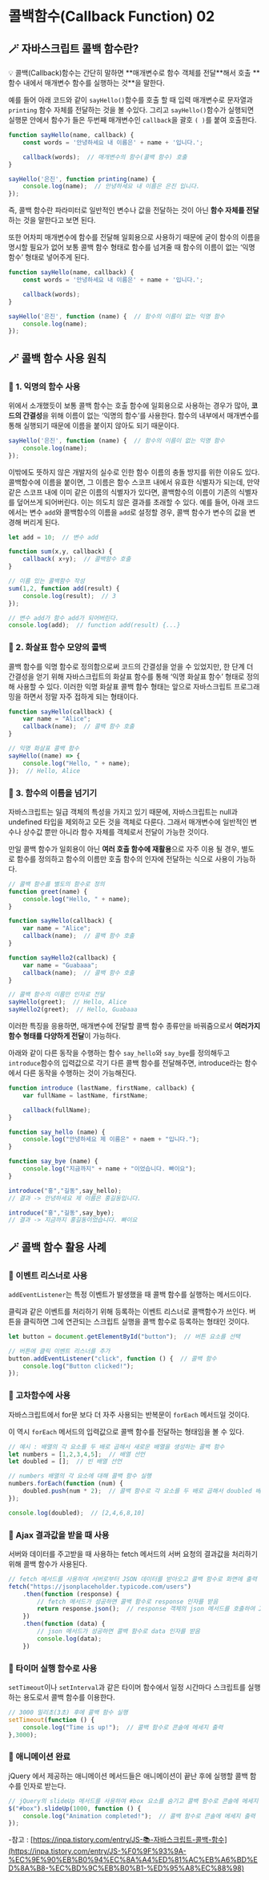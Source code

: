 # 콜백함수(Callback Function) 02

## 🪄 자바스크립트 콜백 함수란?

<aside>
💡 콜백(Callback)함수는 간단히 말하면 **매개변수로 함수 객체를 전달**해서 호출 **함수 내에서 매개변수 함수를 실행하는 것**을 말한다.

</aside>

예를 들어 아래 코드와 같이 `sayHello()`함수를 호출 할 때 입력 매개변수로 문자열과 `printing` 함수 자체를 전달하는 것을 볼 수있다. 그리고 `sayHello()`함수가 실행되면 실행문 안에서 함수가 들은 두번째 매개변수인 `callback`을 괄호 `( )`를 붙여 호출한다.

```jsx
function sayHello(name, callback) {
	const words = '안녕하세요 내 이름은' + name + '입니다.';

	callback(words);  // 매개변수의 함수(콜백 함수) 호출
}

sayHello('은진', function printing(name) {
	console.log(name);  // 안녕하세요 내 이름은 은진 입니다.
});
```

즉, 콜백 함수란 파라미터로 일반적인 변수나 값을 전달하는 것이 아닌 **함수 자체를 전달**하는 것을 말한다고 보면 된다.

또한 어차피 매개변수에 함수를 전달해 일회용으로 사용하기 때문에 굳이 함수의 이름을 명시할 필요가 없어 보통 콜백 함수 형태로 함수를 넘겨줄 때 함수의 이름이 없는 ‘익명 함수’ 형태로 넣어주게 된다.

```jsx
function sayHello(name, callback) {
	const words = '안녕하세요 내 이름은' + name + '입니다.';

	callback(words);
}

sayHello('은진', function (name) {  // 함수의 이름이 없는 익명 함수
	console.log(name);
});
```

## 🪄 콜백 함수 사용 원칙

### 🔎 1. 익명의 함수 사용

위에서 소개했듯이 보통 콜백 함수는 호출 함수에 일회용으로 사용하는 경우가 많아, **코드의 간결성**을 위해 이름이 없는 ‘익명의 함수’를 사용한다. 함수의 내부에서 매개변수를 통해 실행되기 때문에 이름을 붙이지 않아도 되기 때문이다.

```jsx
sayHello('은진', function (name) {  // 함수의 이름이 없는 익명 함수
	console.log(name);
});
```

이밖에도 뜻하지 않은 개발자의 실수로 인한 함수 이름의 충돌 방지를 위한 이유도 있다.
콜백함수에 이름을 붙이면, 그 이름은 함수 스코프 내에서 유효한 식별자가 되는데, 만약 같은 스코프 내에 이미 같은 이름의 식별자가 있다면, 콜백함수의 이름이 기존의 식별자를 덮어쓰게 되어버린다.
이는 의도치 않은 결과를 초래할 수 있다.
예를 들어, 아래 코드에서는 변수 `add`와 콜백함수의 이름을 `add`로 설정할 경우, 콜백 함수가 변수의 값을 변경해 버리게 된다.

```jsx
let add = 10;  // 변수 add

function sum(x,y, callback) {
	callback( x+y);  // 콜백함수 호출
}

// 이름 있는 콜백함수 작성
sum(1,2, function add(result) {
	console.log(result);  // 3
});

// 변수 add가 함수 add가 되어버린다.
console.log(add);  // function add(result) {...}
```

### 🔎 2. 화살표 함수 모양의 콜백

콜백 함수를 익명 함수로 정의함으로써 코드의 간결성을 얻을 수 있었지만, 한 단계 더 간결성을 얻기 위해 자바스크립트의 화살표 함수를 통해 ‘익명 화살표 함수’ 형태로 정의해 사용할 수 있다.
이러한 익명 화살표 콜백 함수 형태는 앞으로 자바스크립트 프로그래밍을 하면서 정말 자주 접하게 되는 형태이다.

```jsx
function sayHello(callback) {
	var name = "Alice";
	callback(name);  // 콜백 함수 호출
}

// 익명 화살표 콜백 함수
sayHello((name) => {
	console.log("Hello, " + name);
});  // Hello, Alice
```

### 🔎 3. 함수의 이름을 넘기기

자바스크립트는 일급 객체의 특성을 가지고 있기 때문에, 자바스크립트는 null과 undefined 타입을 제외하고 모든 것을 객체로 다룬다.
그래서 매개변수에 일반적인 변수나 상수값 뿐만 아니라 함수 자체를 객체로서 전달이 가능한 것이다.

만일 콜백 함수가 일회용이 아닌 **여러 호출 함수에 재활용**으로 자주 이용 될 경우, 별도로 함수를 정의하고 함수의 이름만 호출 함수의 인자에 전달하는 식으로 사용이 가능하다.

```jsx
// 콜백 함수를 별도의 함수로 정의
function greet(name) {
	console.log("Hello, " + name);
}

function sayHello(callback) {
	var name = "Alice";
	callback(name);  // 콜백 함수 호출
}

function sayHello2(callback) {
	var name = "Guabaaa";
	callback(name);  // 콜백 함수 호출
}

// 콜백 함수의 이름만 인자로 전달
sayHello(greet);  // Hello, Alice
sayHello2(greet);  // Hello, Guabaaa
```

이러한 특징을 응용하면, 매개변수에 전달할 콜백 함수 종류만을 바꿔줌으로서 **여러가지 함수 형태를 다양하게 전달**이 가능하다.

아래와 같이 다른 동작을 수행하는 함수 `say_hello`와 `say_bye`를 정의해두고 `introduce`함수의 입력값으로 각기 다른 콜백 함수를 전달해주면, introduce라는 함수에서 다른 동작을 수행하는 것이 가능해진다.

```jsx
function introduce (lastName, firstName, callback) {
	var fullName = lastName, firstName;

	callback(fullName);
}

function say_hello (name) {
	console.log("안녕하세요 제 이름은" + naem + "입니다.");
}

function say_bye (name) {
	console.log("지금까지" + name + "이었습니다. 빠이요");
}

introduce("홍","길동",say_hello);
// 결과 -> 안녕하세요 제 이름은 홍길동입니다.

introduce("홍","길동",say_bye);
// 결과 -> 지금까지 홍길동이었습니다. 빠이요
```

## 🪄 콜백 함수 활용 사례

### 🔎 이벤트 리스너로 사용

`addEventListener`는 특정 이벤트가 발생했을 때 콜백 함수를 실행하는 메서드이다.

클릭과 같은 이벤트를 처리하기 위해 등록하는 이벤트 리스너로 콜백함수가 쓰인다. 버튼을 클릭하면 그에 연관되는 스크립트 실행을 콜백 함수로 등록하는 형태인 것이다.

```jsx
let button = document.getElementById("button");  // 버튼 요소를 선택

// 버튼에 클릭 이벤트 리스너를 추가
button.addEventListener("click", function () {  // 콜백 함수
	console.log("Button clicked!");
});
```

### 🔎 고차함수에 사용

자바스크립트에서 for문 보다 더 자주 사용되는 반복문이 `forEach` 메서드일 것이다.

이 역시 `forEach` 메서드의 입력값으로 콜백 함수를 전달하는 형태임을 볼 수 있다.

```jsx
// 예시 : 배열의 각 요소를 두 배로 곱해서 새로운 배열을 생성하는 콜백 함수
let numbers = [1,2,3,4,5];  // 배열 선언
let doubled = [];  // 빈 배열 선언

// numbers 배열의 각 요소에 대해 콜백 함수 실행
numbers.forEach(function (num) {
	doubled.push(num * 2);  // 콜백 함수로 각 요소를 두 배로 곱해서 doubled 배열에 추가
});

console.log(doubled);  // [2,4,6,8,10]
```

### 🔎 Ajax 결과값을 받을 때 사용

서버와 데이터를 주고받을 때 사용하는 fetch 메서드의 서버 요청의 결과값을 처리하기 위해 콜백 함수가 사용된다.

```jsx
// fetch 메서드를 사용하여 서버로부터 JSON 데이터를 받아오고 콜백 함수로 화면에 출력
fetch("https://jsonplaceholder.typicode.com/users")
	.then(function (response) {
		// fetch 메서드가 성공하면 콜백 함수로 response 인자를 받음
		return response.json();  // response 객체의 json 메서드를 호출하여 JSON 데이터를 반환
	})
	.then(function (data) {
		// json 메서드가 성공하면 콜백 함수로 data 인자를 받음
		console.log(data);
	})
```

### 🔎 타이머 실행 함수로 사용

`setTimeout`이나 `setInterval`과 같은 타이머 함수에서 일정 시간마다 스크립트를 실행하는 용도로서 콜백 함수를 이용한다.

```jsx
// 3000 밀리초(3초) 후에 콜백 함수 실행
setTimeout(function () {
	console.log("Time is up!");  // 콜백 함수로 콘솔에 메세지 출력
},3000);
```

### 🔎 애니메이션 완료

jQuery 에서 제공하는 애니메이션 메서드들은 애니메이션이 끝난 후에 실행할 콜백 함수를 인자로 받는다.

```jsx
// jQuery의 slideUp 메서드를 사용하여 #box 요소를 숨기고 콜백 함수로 콘솔에 메세지 출력
$("#box").slideUp(1000, function () {
	console.log("Animation completed!");  // 콜백 함수로 콘솔에 메세지 출력
});
```

-참고 : [https://inpa.tistory.com/entry/JS-📚-자바스크립트-콜백-함수](https://inpa.tistory.com/entry/JS-%F0%9F%93%9A-%EC%9E%90%EB%B0%94%EC%8A%A4%ED%81%AC%EB%A6%BD%ED%8A%B8-%EC%BD%9C%EB%B0%B1-%ED%95%A8%EC%88%98)